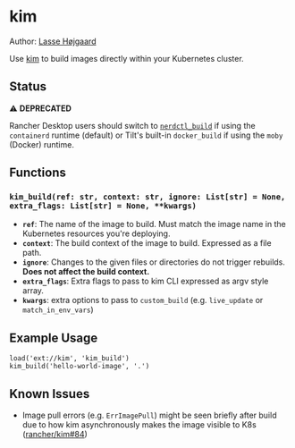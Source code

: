 # kim
Author: [Lasse Højgaard](https://github.com/lhotrifork)

Use [kim](https://github.com/rancher/kim) to build images directly within your Kubernetes cluster.

## Status

⚠️ **DEPRECATED**

Rancher Desktop users should switch to [`nerdctl_build`](https://github.com/tilt-dev/tilt-extensions/tree/master/cancel) if using the `containerd` runtime (default) or Tilt's built-in `docker_build` if using the `moby` (Docker) runtime.

## Functions
### `kim_build(ref: str, context: str, ignore: List[str] = None, extra_flags: List[str] = None, **kwargs)`
- **`ref`**: The name of the image to build. Must match the image
   name in the Kubernetes resources you're deploying.
- **`context`**: The build context of the image to build. Expressed as a file path.
- **`ignore`**: Changes to the given files or directories do not trigger rebuilds. **Does not affect the build context.**
- **`extra_flags`**: Extra flags to pass to kim CLI expressed as argv style array.
- **`kwargs`**: extra options to pass to `custom_build` (e.g. `live_update` or `match_in_env_vars`)

## Example Usage
```
load('ext://kim', 'kim_build')
kim_build('hello-world-image', '.')
```

## Known Issues
* Image pull errors (e.g. `ErrImagePull`) might be seen briefly after build due to how kim asynchronously makes the image visible to K8s ([rancher/kim#84](https://github.com/rancher/kim/issues/84))
